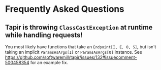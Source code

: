 # Frequently Asked Questions

## Tapir is throwing `ClassCastException` at runtime while handling requests!

You most likely have functions that take an `Endpoint[I, E, O, S]`, but isn't taking an implicit `ParamsAsArgs[I]` or `ParamsAsArgs[O]` instance. See https://github.com/softwaremill/tapir/issues/132#issuecomment-500458354 for an example fix.
